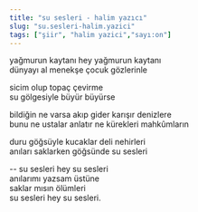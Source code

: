 ```yaml
---
title: "su sesleri - halim yazıcı"
slug: "su.sesleri-halim.yazici"
tags: ["şiir", "halim yazici","sayı:on"]
---
```


yağmurun kaytanı hey yağmurun kaytanı  
dünyayı al menekşe çocuk gözlerinle

sicim olup topaç çevirme\
su gölgesiyle büyür büyürse

bildiğin ne varsa akıp gider karışır denizlere\
bunu ne ustalar anlatır ne kürekleri mahkûmların

duru göğsüyle kucaklar deli nehirleri\
anıları saklarken göğsünde su sesleri

-- su sesleri hey su sesleri\
anılarımı yazsam üstüne\
saklar mısın ölümleri\
su sesleri hey su sesleri.
